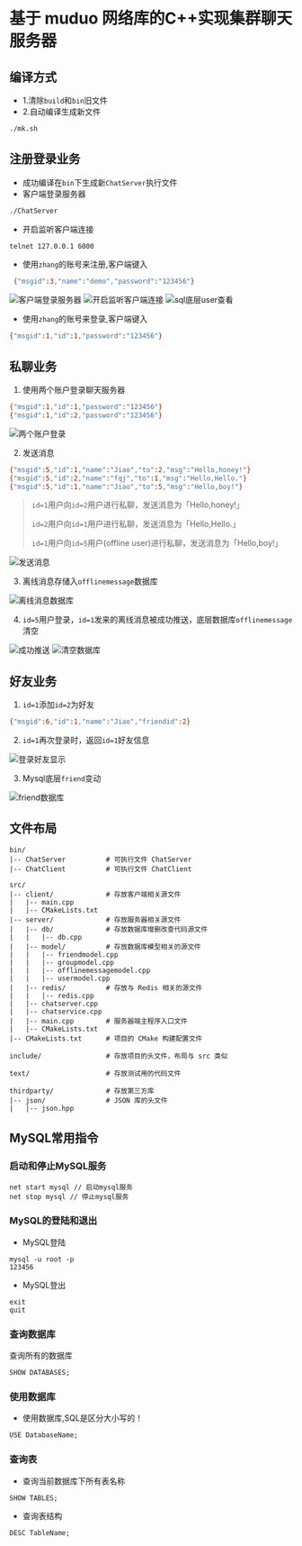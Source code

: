 # 基于 muduo 网络库的C++实现集群聊天服务器


## 编译方式
- 1.清除`build`和`bin`旧文件
- 2.自动编译生成新文件
```bash
./mk.sh
```


## 注册登录业务
- 成功编译在`bin`下生成新`ChatServer`执行文件
- 客户端登录服务器
```bash
./ChatServer
```
- 开启监听客户端连接
```bash
telnet 127.0.0.1 6000
```
- 使用`zhang`的账号来注册,客户端键入
```bash
 {"msgid":3,"name":"demo","password":"123456"}
```
![客户端登录服务器](display/Snipaste_2024-06-17_10-56-42.png)
![开启监听客户端连接](display/Snipaste_2024-06-17_10-57-01.png)
![sql底层user查看](display/Snipaste_2024-06-17_10-55-32.png)
- 使用`zhang`的账号来登录,客户端键入
```bash
{"msgid":1,"id":1,"password":"123456"}
```


## 私聊业务
1. 使用两个账户登录聊天服务器
```bash
{"msgid":1,"id":1,"password":"123456"}
{"msgid":1,"id":2,"password":"123456"}
```
![两个账户登录](display/Snipaste_2024-06-17_15-59-19.png)

2. 发送消息
```bash
{"msgid":5,"id":1,"name":"Jiao","to":2,"msg":"Hello,honey!"}
{"msgid":5,"id":2,"name":"fqj","to":1,"msg":"Hello,Hello."}
{"msgid":5,"id":1,"name":"Jiao","to":5,"msg":"Hello,boy!"}
```
>`id=1`用户向`id=2`用户进行私聊，发送消息为「Hello,honey!」
>
>`id=2`用户向`id=1`用户进行私聊，发送消息为「Hello,Hello.」
>
>`id=1`用户向`id=5`用户(offline user)进行私聊，发送消息为「Hello,boy!」

![发送消息](display/Snipaste_2024-06-17_16-01-33.png)

3. 离线消息存储入`offlinemessage`数据库

![离线消息数据库](display/Snipaste_2024-06-17_16-02-24.png)

4. `id=5`用户登录，`id=1`发来的离线消息被成功推送，底层数据库`offlinemessage`清空

![成功推送](display/Snipaste_2024-06-17_16-04-10.png)
![清空数据库](display/Snipaste_2024-06-17_16-05-51.png)


## 好友业务
1. `id=1`添加`id=2`为好友
```bash
{"msgid":6,"id":1,"name":"Jiao","friendid":2}
```
2. `id=1`再次登录时，返回`id=1`好友信息

![登录好友显示](display/Snipaste_2024-06-17_19-56-22.png)

3. Mysql底层`friend`变动

![friend数据库](display/Snipaste_2024-06-17_19-54-39.png)


## 文件布局

```
bin/
|-- ChatServer          # 可执行文件 ChatServer
|-- ChatClient          # 可执行文件 ChatClient

src/
|-- client/             # 存放客户端相关源文件
|   |-- main.cpp
|   |-- CMakeLists.txt
|-- server/             # 存放服务器相关源文件
|   |-- db/             # 存放数据库增删改查代码源文件
|   |   |-- db.cpp      
|   |-- model/          # 存放数据库模型相关的源文件
|   |   |-- friendmodel.cpp 
|   |   |-- groupmodel.cpp 
|   |   |-- offlinemessagemodel.cpp
|   |   |-- usermodel.cpp
|   |-- redis/          # 存放与 Redis 相关的源文件
|   |   |-- redis.cpp
|   |-- chatserver.cpp 
|   |-- chatservice.cpp 
|   |-- main.cpp        # 服务器端主程序入口文件
|   |-- CMakeLists.txt
|-- CMakeLists.txt      # 项目的 CMake 构建配置文件

include/                # 存放项目的头文件，布局与 src 类似

text/                   # 存放测试用的代码文件

thirdparty/             # 存放第三方库
|-- json/               # JSON 库的头文件
|   |-- json.hpp
```

## MySQL常用指令
### 启动和停止MySQL服务
```
net start mysql // 启动mysql服务
net stop mysql // 停止mysql服务
```
### MySQL的登陆和退出
- MySQL登陆
```base
mysql -u root -p
123456
```
- MySQL登出
```base
exit
quit
```
### 查询数据库
查询所有的数据库
```base
SHOW DATABASES;
```
### 使用数据库
- 使用数据库,SQL是区分大小写的！
```base
USE DatabaseName;
```
### 查询表
- 查询当前数据库下所有表名称
```base
SHOW TABLES;
```
- 查询表结构
```base
DESC TableName;
```